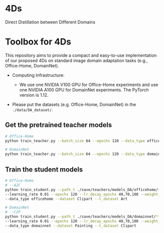 # 4Ds

Direct Distillation between Different Domains

# Toolbox for 4Ds

This repository aims to provide a compact and easy-to-use implementation of our proposed 4Ds on standard image domain adaptation tasks (e.g., Office-Home, DomainNet). 

- Computing Infrastructure:
  - We use one NVIDIA V100 GPU for Office-Home experiments and use one NVIDIA A100 GPU for DomainNet experiments. The PyTorch version is 1.12.

- Please put the datasets (e.g. Office-Home, DomainNet) in the `./data/DA_dataset/`.
## Get the pretrained teacher models

```bash
# Office-Home
python train_teacher.py --batch_size 64 --epochs 120 --data_type officehome --model resnet34 --learning_rate 0.01 --epochs 120 --lr_decay_epochs 40,70,100 --weight_decay 5e-4 --trial 0 --gpu_id 0

# DomainNet
python train_teacher.py --batch_size 64 --epochs 120 --data_type domainnet --model resnet34 --learning_rate 0.01 --epochs 120 --lr_decay_epochs 40,70,100 --weight_decay 5e-4 --trial 0 --gpu_id 0
```

## Train the student models

```bash
# Office-Home 
# --A2C
python train_student.py --path_t ./save/teachers/models_DA/officehome/***.pth --model_t resnet34 --model_s resnet18 \
--learning_rate 0.01 --epochs 120 --lr_decay_epochs 40,70,100 --weight_decay 5e-4 --trial 0 --gpu_id 0 \
--data_type officehome --dataset Clipart --t_dataset Art

# DomainNet
# --C2P
python train_student.py --path_t ./save/teachers/models_DA/domainnet/***.pth --model_t resnet34 --model_s resnet18 \
--learning_rate 0.01 --epochs 120 --lr_decay_epochs 40,70,100 --weight_decay 5e-4 --trial 0 --gpu_id 0 \
--data_type domainnet --dataset Painting --t_dataset Clipart
```





